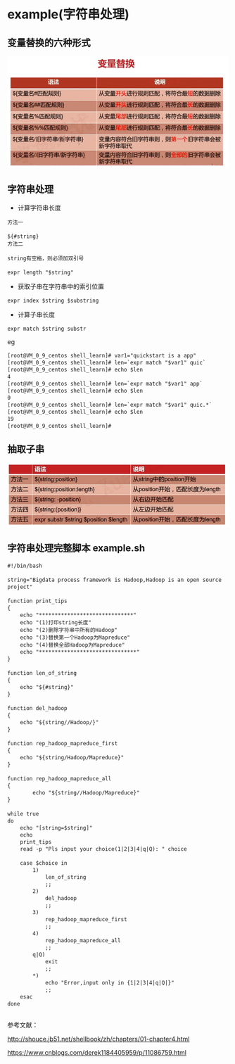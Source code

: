 # example(字符串处理)

## 变量替换的六种形式
![](../../_static/var_replace.png)

## 字符串处理
* 计算字符串长度
```
方法一

${#string}
方法二

string有空格，则必须加双引号

expr length "$string"    
```

* 获取子串在字符串中的索引位置
```
expr index $string $substring
```

* 计算子串长度
```
expr match $string substr
```
eg
``` 
[root@VM_0_9_centos shell_learn]# var1="quickstart is a app"
[root@VM_0_9_centos shell_learn]# len=`expr match "$var1" quic`
[root@VM_0_9_centos shell_learn]# echo $len
4
[root@VM_0_9_centos shell_learn]# len=`expr match "$var1" app`
[root@VM_0_9_centos shell_learn]# echo $len
0
[root@VM_0_9_centos shell_learn]# len=`expr match "$var1" quic.*`
[root@VM_0_9_centos shell_learn]# echo $len
19
[root@VM_0_9_centos shell_learn]# 

```

## 抽取子串
![](../../_static/var_chouqu.png)







## 字符串处理完整脚本 example.sh
``` 
#!/bin/bash

string="Bigdata process framework is Hadoop,Hadoop is an open source project"

function print_tips
{
    echo "******************************"
    echo "(1)打印string长度"
    echo "(2)删除字符串中所有的Hadoop"
    echo "(3)替换第一个Hadoop为Mapreduce"
    echo "(4)替换全部Hadoop为Mapreduce"
    echo "*******************************"        
}

function len_of_string
{
    echo "${#string}"    
}

function del_hadoop
{
    echo "${string//Hadoop/}"
}

function rep_hadoop_mapreduce_first
{
    echo "${string/Hadoop/Mapreduce}"
}

function rep_hadoop_mapreduce_all
{
        echo "${string//Hadoop/Mapreduce}"
}

while true
do
    echo "[string=$string]"
    echo
    print_tips
    read -p "Pls input your choice(1|2|3|4|q|Q): " choice
    
    case $choice in
        1)
            len_of_string
            ;;
        2)
            del_hadoop
            ;;
        3)
            rep_hadoop_mapreduce_first
            ;;
        4)
            rep_hadoop_mapreduce_all
            ;;
        q|Q)
            exit
            ;;
        *)
            echo "Error,input only in {1|2|3|4|q|Q|}"
            ;;
    esac
done


```


参考文献：

http://shouce.jb51.net/shellbook/zh/chapters/01-chapter4.html

https://www.cnblogs.com/derek1184405959/p/11086759.html
